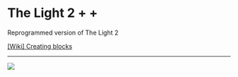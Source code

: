# The Light 2 + +
Reprogrammed version of The Light 2

[[Wiki] Creating blocks](https://github.com/Agzam4/The-Light-2-Plus-Plus/wiki/Creating-blocks)

***
[![](https://repository-images.githubusercontent.com/316701133/b4678900-31c3-11eb-9d4f-e0943b8027d7)](https://youtu.be/nrAgJqTUx24)
